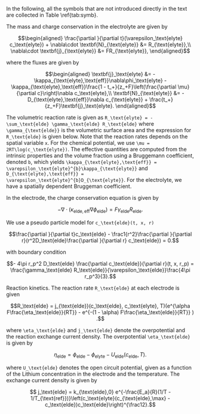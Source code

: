 In the following, all the symbols that are not introduced directly in the text are collected in Table \ref{tab:symb}.

The mass and charge conservation in the electrolyte are given by
```math
\begin{aligned}
  \frac{\partial }{\partial t}(\varepsilon_\text{elyte} c_\text{elyte}) + \nabla\cdot \textbf{N}_{\text{elyte}} &=  R_{\text{elyte}},\\
  \nabla\cdot \textbf{j}_{\text{elyte}} &= FR_{\text{elyte}},
\end{aligned}
```
where the fluxes are given by
```math
\begin{aligned}
  \textbf{j}_\text{elyte}   &= -\kappa_{\text{elyte},\text{eff}}\nabla\phi_\text{elyte} - \kappa_{\text{elyte},\text{eff}}\frac{1 - t_+}{z_+F}\left(\frac{\partial \mu}{\partial c}\right)\nabla c_\text{elyte},\\
  \textbf{N}_{\text{elyte}} &= - D_{\text{elyte},\text{eff}}\nabla c_{\text{elyte}} + \frac{t_+}{z_+F}\textbf{j}_\text{elyte}.
\end{aligned}
```
The volumetric reaction rate is given as ``R_\text{elyte} = -\sum_\text{elde} \gamma_\text{elde} R_\text{elde}`` where ``\gamma_{\text{elde}}`` is the volumetric surface area and the expression for ``R_\text{elde}`` is given below. Note that the reaction rates depends on the spatial variable ``x``. For the chemical potential, we use ``\mu = 2RT\log(c_\text{elyte})``. The effective quantities are computed from the intrinsic properties and the volume fraction using a Bruggemann coefficient, denoted ``b``, which yields ``\kappa_{\text{elyte},\text{eff}} = \varepsilon_\text{elyte}^{b}\kappa_{\text{elyte}}`` and ``D_{\text{elyte},\text{eff}} = \varepsilon_\text{elyte}^{b}D_{\text{elyte}}``. For the electrolyte, we have a spatially dependent Bruggeman coefficient.

In the electrode, the charge conservation equation is given by
```math
  -\nabla\cdot (\kappa_{\text{elde}, \text{eff}} \nabla \phi_\text{elde}) = F\gamma_\text{elde} R_{\text{elde}}.
```
We use a pseudo particle model for ``c_\text{elde}(t, x, r)``
```math
\frac{\partial }{\partial t}c_\text{elde} - \frac1{r^2}\frac{\partial }{\partial r}(r^2D_\text{elde}\frac{\partial }{\partial r} c_\text{elde}) = 0.
```
with boundary condition
```math
- 4\pi r_p^2 D_\text{elde} \frac{\partial c_\text{elde}}{\partial r}(t, x, r_p) = \frac{\gamma_\text{elde} R_\text{elde}}{\varepsilon_\text{elde}}\frac{4\pi r_p^3}{3}.
```

Reaction kinetics. The reaction rate ``R_\text{elde}`` at each electrode is given
```math
R_\text{elde} = j_{\text{elde}}(c_\text{elde}, c_\text{elyte}, T)(e^{\alpha F\frac{\eta_\text{elde}}{RT}} - e^{-(1 - \alpha) F\frac{\eta_\text{elde}}{RT}} ) .
```
where ``\eta_\text{elde}`` and ``j_\text{elde}`` denote the overpotential and the reaction exchange current density. The overpotential
``\eta_\text{elde}`` is given by
```math
\eta_\text{elde} = \phi_\text{elde} - \phi_\text{elyte} - U_\text{elde}(c_\text{elde}, T).
```
where ``U_\text{elde}`` denotes the open circuit potential, given as a function of the Lithium concentration in the electrode
and the temperature.  The exchange current density is given by
```math
  j_\text{elde} = k_{\text{elde},0} e^{-\frac{E_a}{R}(1/T - 1/T_{\text{ref}})}\left(c_\text{elyte}(c_{\text{elde},\max} - c_\text{elde})c_\text{elde}\right)^{\frac12}.
```
